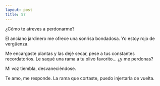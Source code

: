 ```yaml
---
layout: post
title: 57
---
```


¿Cómo te atreves a perdonarme?

El anciano jardinero me ofrece una sonrisa bondadosa. Yo estoy rojo de vergüenza.

Me encargaste plantas y las dejé secar, pese a tus constantes recordatorios. Le saqué una rama a tu olivo favorito... ¿y me perdonas?

Mi voz tiembla, desvaneciéndose.

Te amo, me responde. La rama que cortaste, puedo injertarla de vuelta.
